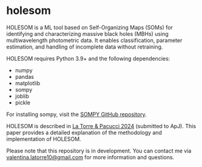 # holesom
HOLESOM is a ML tool based on Self-Organizing Maps (SOMs) for identifying and characterizing massive black holes (MBHs) using multiwavelength photometric data. It enables classification, parameter estimation, and handling of incomplete data without retraining.

HOLESOM requires Python 3.9+ and the following dependencies:
- numpy
- pandas
- matplotlib
- sompy
- joblib
- pickle

For installing sompy, visit the [SOMPY GitHub repository](https://github.com/sevamoo/SOMPY). 

HOLESOM is described in [La Torre & Pacucci 2024](https://arxiv.org/abs/2410.11951) (submitted to ApJ). This paper provides a detailed explanation of the methodology and implementation of HOLESOM. 

Please note that this repository is in development. You can contact me via valentina.latorre10@gmail.com for more information and questions. 
